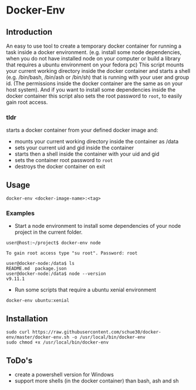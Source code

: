 # Docker-Env

## Introduction
An easy to use tool to create a temporary docker container for running a task inside a docker environment. (e.g. install some node dependencies, when you do not have installed node on your computer or build a library that requires a ubuntu environment on your fedora pc)
This script mounts your current working directory inside the docker container and starts a shell (e.g. /bin/bash, /bin/ash or /bin/sh) that is running with your user and group id. (The permissions inside the docker container are the same as on your host system).
And if you want to install some dependencies inside the docker container this script also sets the root password to `root`, to easily gain root access.

### tldr
starts a docker container from your defined docker image and:
  - mounts your current working directory inside the container as /data
  - sets your current uid and gid inside the container
  - starts then a shell inside the container with your uid and gid
  - sets the container root password to `root`
  - destroys the docker container on exit

## Usage

```
docker-env <docker-image-name>:<tag>
```

### Examples

- Start a node environment to install some dependencies of your node project in the current folder.
```
user@host:~/project$ docker-env node

To gain root access type "su root". Password: root

user@docker-node:/data$ ls
README.md  package.json
user@docker-node:/data$ node --version
v9.11.1
```

- Run some scripts that require a ubuntu xenial environment
```
docker-env ubuntu:xenial
```

## Installation

```
sudo curl https://raw.githubusercontent.com/schue30/docker-env/master/docker-env.sh -o /usr/local/bin/docker-env
sudo chmod +x /usr/local/bin/docker-env
```

## ToDo's

- create a powershell version for Windows
- support more shells (in the docker container) than bash, ash and sh

